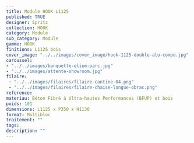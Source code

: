 ```yaml
---
title: Module HOOK L1125
published: TRUE
designer: Spritz
collection: HOOK
category: Module
sub_category: Module
gamme: HOOK
finitions: L1125 bois
cover_image: "../../images/cover_image/hook-1125-double-alu-compo.jpg"
caroussel: 
- "../../images/banquette-elium-parc.jpg"
- "../../images/attente-showroom.jpg"
filaire: 
 - "../../images/filaires/filaire-cantine-04.png"
 - "../../images/filaires/filaire-chaise-longue-obrac.png"
reference: 
materiau: Béton Fibré à Ultra-hautes Performances (BFUP) et bois
poids: 101
dimensions: L1125 x P350 x H1130
format: Multibloc
traitement: ""
tags: 
description: ""
---
```

